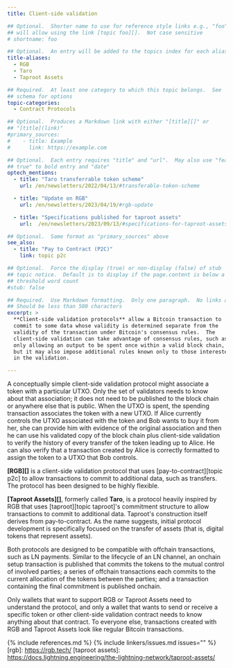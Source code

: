 ```yaml
---
title: Client-side validation

## Optional.  Shorter name to use for reference style links e.g., "foo"
## will allow using the link [topic foo][].  Not case sensitive
# shortname: foo

## Optional.  An entry will be added to the topics index for each alias
title-aliases:
  - RGB
  - Taro
  - Taproot Assets

## Required.  At least one category to which this topic belongs.  See
## schema for options
topic-categories:
  - Contract Protocols

## Optional.  Produces a Markdown link with either "[title][]" or
## "[title](link)"
#primary_sources:
#    - title: Example
#      link: https://example.com

## Optional.  Each entry requires "title" and "url".  May also use "feature:
## true" to bold entry and "date"
optech_mentions:
  - title: "Taro transferrable token scheme"
    url: /en/newsletters/2022/04/13/#transferable-token-scheme

  - title: "Update on RGB"
    url: /en/newsletters/2023/04/19/#rgb-update

  - title: "Specifications published for taproot assets"
    url:  /en/newsletters/2023/09/13/#specifications-for-taproot-assets

## Optional.  Same format as "primary_sources" above
see_also:
  - title: "Pay to Contract (P2C)"
    link: topic p2c

## Optional.  Force the display (true) or non-display (false) of stub
## topic notice.  Default is to display if the page.content is below a
## threshold word count
#stub: false

## Required.  Use Markdown formatting.  Only one paragraph.  No links allowed.
## Should be less than 500 characters
excerpt: >
  **Client-side validation protocols** allow a Bitcoin transaction to
  commit to some data whose validity is determined separate from the
  validity of the transaction under Bitcoin's consensus rules.  The
  client-side validation can take advantage of consensus rules, such as
  only allowing an output to be spent once within a valid block chain,
  but it may also impose additional rules known only to those interested
  in the validation.

---
```

A conceptually simple client-side validation protocol might associate a
token with a particular UTXO.  Only the set of validators needs to know
about that association; it does not need to be published to the block
chain or anywhere else that is public.  When the UTXO is spent, the
spending transaction associates the token with a new UTXO.  If Alice
currently controls the UTXO associated with the token and Bob wants to
buy it from her, she can provide him with evidence of the original
association and then he can use his validated copy of the block chain
plus client-side validation to verify the history of every transfer of the
token leading up to Alice.  He can also verify that a transaction
created by Alice is correctly formatted to assign the token to a UTXO
that Bob controls.

**[RGB][]** is a client-side validation protocol that uses
[pay-to-contract][topic p2c] to allow transactions to commit to
additional data, such as transfers.  The protocol has been designed to
be highly flexible.

**[Taproot Assets][]**, formerly called **Taro**, is a protocol heavily
inspired by RGB that uses [taproot][topic taproot]'s commitment
structure to allow transactions to commit to additional data.
Taproot's construction itself derives from pay-to-contract.  As the name
suggests, initial protocol development is specifically focused on the
transfer of assets (that is, digital tokens that represent assets).

Both protocols are designed to be compatible with offchain transactions,
such as LN payments.  Similar to the lifecycle of an LN channel, an
onchain setup transaction is published that commits the tokens to the
mutual control of involved parties; a series of offchain transactions
each commits to the current allocation of the tokens between the
parties; and a transaction containing the final commitment is published
onchain.

Only wallets that want to support RGB or Taproot Assets need to
understand the protocol, and only a wallet that wants to send or receive
a specific token or other client-side validation contract needs to know
anything about that contract.  To everyone else, transactions created
with RGB and Taproot Assets look like regular Bitcoin transactions.

{% include references.md %}
{% include linkers/issues.md issues="" %}
[rgb]: https://rgb.tech/
[taproot assets]: https://docs.lightning.engineering/the-lightning-network/taproot-assets/
